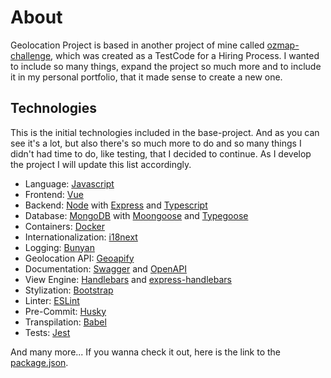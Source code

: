 # About

Geolocation Project is based in another project of mine called [ozmap-challenge](https://github.com/correa0inaiara/ozmap-challenge), which was created as a TestCode for a Hiring Process. I wanted to include so many things, expand the project so much more and to include it in my personal portfolio, that it made sense to create a new one.

## Technologies

This is the initial technologies included in the base-project. And as you can see it's a lot, but also there's so much more to do and so many things I didn't had time to do, like testing, that I decided to continue. As I develop the project I will update this list accordingly.

- Language: [Javascript](https://developer.mozilla.org/pt-BR/docs/Web/JavaScript)
- Frontend: [Vue](https://vuejs.org/)
- Backend: [Node](https://nodejs.org/) with [Express](https://expressjs.com/) and [Typescript](https://www.typescriptlang.org/)
- Database: [MongoDB](https://www.mongodb.com/) with [Moongoose](https://mongoosejs.com/) and [Typegoose](https://typegoose.github.io/typegoose/)
- Containers: [Docker](https://www.docker.com/)
- Internationalization: [i18next](https://www.i18next.com/)
- Logging: [Bunyan](https://www.npmjs.com/package/bunyan)
- Geolocation API: [Geoapify](https://www.geoapify.com/)
- Documentation: [Swagger](https://swagger.io/) and [OpenAPI](https://www.openapis.org/)
- View Engine: [Handlebars](https://handlebarsjs.com/) and [express-handlebars](https://www.npmjs.com/package/express-handlebars)
- Stylization: [Bootstrap](https://getbootstrap.com/)
- Linter: [ESLint](https://eslint.org/)
- Pre-Commit: [Husky](https://typicode.github.io/husky/)
- Transpilation: [Babel](https://babeljs.io/)
- Tests: [Jest](https://jestjs.io/)

And many more... If you wanna check it out, here is the link to the [package.json](https://github.com/correa0inaiara/geolocation/blob/main/package.json).
